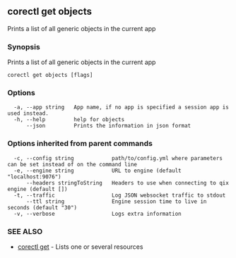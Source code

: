 ## corectl get objects

Prints a list of all generic objects in the current app

### Synopsis

Prints a list of all generic objects in the current app

```
corectl get objects [flags]
```

### Options

```
  -a, --app string   App name, if no app is specified a session app is used instead.
  -h, --help         help for objects
      --json         Prints the information in json format
```

### Options inherited from parent commands

```
  -c, --config string            path/to/config.yml where parameters can be set instead of on the command line
  -e, --engine string            URL to engine (default "localhost:9076")
      --headers stringToString   Headers to use when connecting to qix engine (default [])
  -t, --traffic                  Log JSON websocket traffic to stdout
      --ttl string               Engine session time to live in seconds (default "30")
  -v, --verbose                  Logs extra information
```

### SEE ALSO

* [corectl get](corectl_get.md)	 - Lists one or several resources

